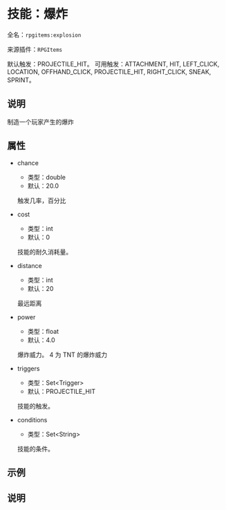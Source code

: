 # 技能：爆炸

<!-- 本文件是通过游戏内 `/rpgitem gen-wiki` 命令生成的。 -->
<!-- 请只在对应的 "beginCustomXXXX" 与 "endCustomXXXX" 间编辑。  -->
<!-- 如果您想修改技能或其属性的描述， -->
<!-- 请修改 "resources/lang/zh_CN.yml" 中对应的项。 -->

全名：`rpgitems:explosion`

来源插件：`RPGItems`

默认触发：PROJECTILE_HIT。
可用触发：ATTACHMENT, HIT, LEFT_CLICK, LOCATION, OFFHAND_CLICK, PROJECTILE_HIT, RIGHT_CLICK, SNEAK, SPRINT。

<!-- beginCustomHeader -->
<!-- endCustomHeader -->

## 说明

制造一个玩家产生的爆炸
<!-- beginCustomDescription -->
<!-- endCustomDescription -->

## 属性

* chance

  * 类型：double
  * 默认：20.0

  触发几率，百分比

* cost

  * 类型：int
  * 默认：0

  技能的耐久消耗量。

* distance

  * 类型：int
  * 默认：20

  最远距离

* power

  * 类型：float
  * 默认：4.0

  爆炸威力。 4 为 TNT 的爆炸威力

* triggers

  * 类型：Set&lt;Trigger&gt;
  * 默认：PROJECTILE_HIT

  技能的触发。

* conditions

  * 类型：Set&lt;String&gt;

  技能的条件。

<!-- beginCustomProperties -->
<!-- endCustomProperties -->

## 示例

<!-- beginCustomExample -->
<!-- endCustomExample -->

## 说明

<!-- beginCustomNote -->
<!-- endCustomNote -->